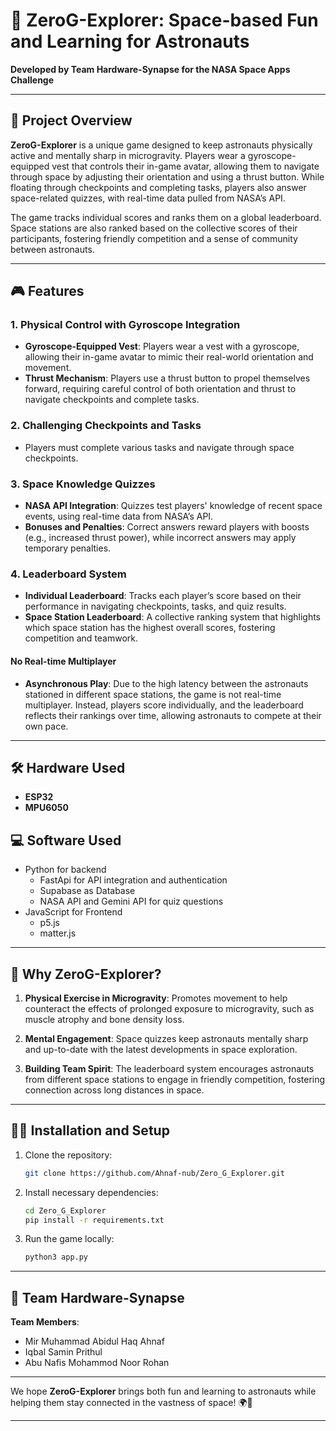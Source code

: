 # 🚀 **ZeroG-Explorer**: Space-based Fun and Learning for Astronauts

**Developed by Team Hardware-Synapse for the NASA Space Apps Challenge**

---

## 🌌 **Project Overview**
**ZeroG-Explorer** is a unique game designed to keep astronauts physically active and mentally sharp in microgravity. Players wear a gyroscope-equipped vest that controls their in-game avatar, allowing them to navigate through space by adjusting their orientation and using a thrust button. While floating through checkpoints and completing tasks, players also answer space-related quizzes, with real-time data pulled from NASA’s API.

The game tracks individual scores and ranks them on a global leaderboard. Space stations are also ranked based on the collective scores of their participants, fostering friendly competition and a sense of community between astronauts.

---

## 🎮 **Features**

### 1. **Physical Control with Gyroscope Integration**
- **Gyroscope-Equipped Vest**: Players wear a vest with a gyroscope, allowing their in-game avatar to mimic their real-world orientation and movement.
- **Thrust Mechanism**: Players use a thrust button to propel themselves forward, requiring careful control of both orientation and thrust to navigate checkpoints and complete tasks.

### 2. **Challenging Checkpoints and Tasks**
- Players must complete various tasks and navigate through space checkpoints.

### 3. **Space Knowledge Quizzes**
- **NASA API Integration**: Quizzes test players' knowledge of recent space events, using real-time data from NASA’s API.
- **Bonuses and Penalties**: Correct answers reward players with boosts (e.g., increased thrust power), while incorrect answers may apply temporary penalties.

### 4. **Leaderboard System**
- **Individual Leaderboard**: Tracks each player’s score based on their performance in navigating checkpoints, tasks, and quiz results.
- **Space Station Leaderboard**: A collective ranking system that highlights which space station has the highest overall scores, fostering competition and teamwork.

#### **No Real-time Multiplayer**
- **Asynchronous Play**: Due to the high latency between the astronauts stationed in different space stations, the game is not real-time multiplayer. Instead, players score individually, and the leaderboard reflects their rankings over time, allowing astronauts to compete at their own pace.

---

## 🛠 **Hardware Used**
- **ESP32**
- **MPU6050**

## 💻 **Software Used**
- Python for backend
  - FastApi for API integration and authentication
  - Supabase as Database
  - NASA API and Gemini API for quiz questions
- JavaScript for Frontend
  - p5.js
  - matter.js

---

## 🌠 **Why ZeroG-Explorer?**

1. **Physical Exercise in Microgravity**: Promotes movement to help counteract the effects of prolonged exposure to microgravity, such as muscle atrophy and bone density loss.
   
2. **Mental Engagement**: Space quizzes keep astronauts mentally sharp and up-to-date with the latest developments in space exploration.

3. **Building Team Spirit**: The leaderboard system encourages astronauts from different space stations to engage in friendly competition, fostering connection across long distances in space.

---

## 👩‍💻 **Installation and Setup**

1. Clone the repository:
   ```bash
   git clone https://github.com/Ahnaf-nub/Zero_G_Explorer.git
   ```

2. Install necessary dependencies:
   ```bash
   cd Zero_G_Explorer
   pip install -r requirements.txt
   ```

3. Run the game locally:
   ```bash
   python3 app.py
   ```

---


## 👥 **Team Hardware-Synapse**
**Team Members**:
- Mir Muhammad Abidul Haq Ahnaf
- Iqbal Samin Prithul
- Abu Nafis Mohammod Noor Rohan

---

We hope **ZeroG-Explorer** brings both fun and learning to astronauts while helping them stay connected in the vastness of space! 🌍🚀

---